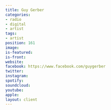 ```yaml
---
title: Guy Gerber
categories:
- radio
- digital
- artist
tags:
- artist
position: 161
image: 
is-featured: 
is-front: 
website: 
facebook: https://www.facebook.com/guygerber
twitter: 
instagram: 
spotify: 
soundcloud: 
youtube: 
apple: 
layout: client
---
```



